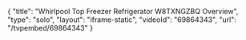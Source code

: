 {
    "title": "Whirlpool Top Freezer Refrigerator W8TXNGZBQ Overview",
    "type": "solo",
    "layout": "iframe-static",
    "videoId": "69864343",
    "url": "\/tvpembed\/69864343"
}